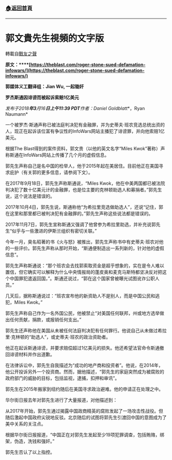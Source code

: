 ###  [:house:返回首頁](https://github.com/ourhimalayas/txt)
---
# 郭文貴先生視頻的文字版
轉載自[戰友之聲](http://littleantvoice.blogspot.com)

**原文：****[https://theblast.com/roger-stone-sued-defamation-infowars/](https://theblast.com/roger-stone-sued-defamation-infowars/)**



**郭媒体义工翻译组：Jian Wu, 一起锄奸**





**罗杰斯通因诽谤而被起诉索赔****1****亿美元**



*发布于2018**年3**月16**日上午11:39 PDT**作者：Daniel Goldblatt**，Ryan Naumann*



一个被罗杰·斯通声称已被法庭判决犯有金融罪，并为史蒂夫·班农竞选总统出资的人，现正在起诉该位富有争议性的InfoWars网站主播犯了诽谤罪，并向他索赔1亿美元。

根据The Blast得到的案件资料，郭文贵（以他的英文名字“Miles Kwok”著称）声称斯通在InfoWars网站上传播了几个月的虚假信息。

郭先生声称自己是名中国的检举人，他于2015年起在美居住。目前他正在美国寻求庇护（有关郭的更多信息，请参阅下文）。

在2017年9月18日，郭先生声称斯通说，“Miles Kwok，他在中美两国都已被法院判决犯了数十亿美元计的金融罪，也是位主要的克林顿助选人和募捐者。”郭先生说，这个说法是错误的。

2017年10月4日，郭先生说，斯通称他“为希拉里竞选做助选人”，还说“记住，郭在这里和那里都已被判决犯有金融罪的。”郭先生声称这些说法都是错误的。

2017年11月7日，郭先生宣称斯通又强调了他曾参为希拉里助选，并补充说郭先生“似乎与一些激进的伊斯兰组织有密切关联。”

今年一月，臭名昭著的书《火与怒》被推出，郭先生声称书中有史蒂夫·班农对他的一些评价。郭先生声称从那时开始，“斯通便制造出一系列新的，针对他的虚假信息”。

郭先生声称斯通说：“那个班农会去找郭索取资金是超乎想象的，实在是令人难以置信，但它确实可以解释为什么中央情报局的蓬皮奥和麦克马斯特都坚决反对把这个中国罪犯遣返回国，”。斯通还说过，“郭在这个国家曾被曝光试图讹诈公职人员。”

几天后，据称斯通说过：“班农宣布他的新资助人不是别人，而是中国公民和逃犯，Miles Kwok。”

郭先生声称自己作为一名外国公民，他被禁止“对美国任何联邦，州或地方选举做出任何贡献，捐款，或报销任何支出。”

郭先生还声称他在美国从未被任何法庭判决犯有任何罪行。他说自己从未做过希拉里·克林顿的“助选人”，或史蒂夫·班农的政治资助者。

他正在起诉斯通诽谤，并要求赔偿超过1亿美元的损失。他还希望法官命令斯通撤回诽谤材料并作出道歉。

在法律诉讼中，郭先生自我描述为“成功的地产商和投资者”。他说，在2014年，他公开投诉另外一个投资商。然而，据他描述，“郭先生的家庭突然成为被腐败的政府部门的威胁的目标，包括监视，逮捕，扣押和审讯”。

郭先生在2015年搬家到纽约随后在美国寻求政治避难。他的申请正在处理之中。

华尔街日报去年对郭先生进行了大量报道，对他描述到：

从2017年开始，郭先生通过揭露中国政商精英的腐败发起了一场攻击性战役。但随后激起中国政府尖锐地反驳。北京随后的试图将郭先生引渡回中国的意图成为了美中关系的关注点。

根据华尔街日报报道，“中国正在对郭先生发起至少19项犯罪调查，包括贿赂，绑架，伪造，洗钱和强奸。”

郭先生否认了以上指控。